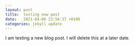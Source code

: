 ```yaml
---
layout: post
title:  testing new post
date:   2021-04-06 23:56:37 +0100
categories: jekyll update
---
```


I am testing a new blog post. I will delete this at a later date. 